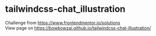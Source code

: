 # tailwindcss-chat_illustration
Challenge from https://www.frontendmentor.io/solutions <br/>
View page on https://bowbowzai.github.io/tailwindcss-chat-illustration/
